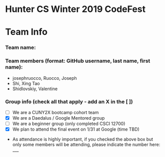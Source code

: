 # Hunter CS Winter 2019 CodeFest

# Team Info
### Team name:
### Team members (format: GitHub username, last name, first name):
-  josephruocco, Ruocco, Joseph
-  Shi, Xing Tao
-  Shidlovskiy, Valentine

### Group info (check all that apply - add an X in the [ ])
- [ ] We are a CUNY2X bootcamp cohort team
- [X] We are a Daedalus / Google Mentored group
- [ ] We are a beginner group (only completed CSCI 12700)
- [X] We plan to attend the final event on 1/31 at Google (time TBD)
- As attendance is highly important, if you checked the above box but only some members will be attending, please indicate the number here: ___

